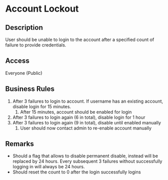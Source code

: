 # Account Lockout
## Description
User should be unable to login to the account after a specified count of failure to provide credentials.

## Access
Everyone (Public)

## Business Rules
1. After 3 failures to login to account. If username has an existing account, disable login for 15 minutes.
    1. After 15 minutes, account should be enabled for login
2. After 3 failures to login again (6 in total), disable login for 1 hour
3. After 3 failures to login again (9 in total), disable until enabled manually
    1. User should now contact admin to re-enable account manually

## Remarks
- Should a flag that allows to disable permanent disable, instead will be replaced by 24 hours. Every subsequent 3 failures without successfully logging in will always be 24 hours.
- Should reset the count to 0 after the login successfully logins
